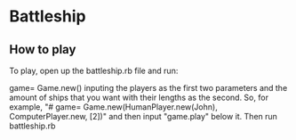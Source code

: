 # Battleship

## How to play

To play, open up the battleship.rb file and run:

game= Game.new() inputing the players as the first two parameters and the amount of ships that you want with their lengths as the second.
So, for example, "# game= Game.new(HumanPlayer.new(John), ComputerPlayer.new, [2])" and then input "game.play" below it. Then run battleship.rb
